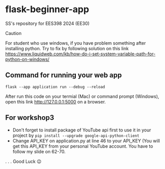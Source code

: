 # flask-beginner-app
SS's repository for EES398 2024 (EE30)

> [!CAUTION]
> For student who use windows, if you have problem something after installing python. Try to fix by following solution on this link https://www.liquidweb.com/kb/how-do-i-set-system-variable-path-for-python-on-windows/


## Command for running your web app
```
flask --app application run --debug --reload
```
After run this code on your termial (Mac) or command prompt (Windows), open this link http://127.0.0.1:5000 on a browser.

## For workshop3
- Don't forget to install package of YouTube api first to use it in your project by `pip install --upgrade google-api-python-client`
- Change API_KEY on application.py at line 46 to your API_KEY (You will get this API_KEY from your personal YouTube account. You have to follow my slide on 62-70.

.
.
.
Good Luck 😉
